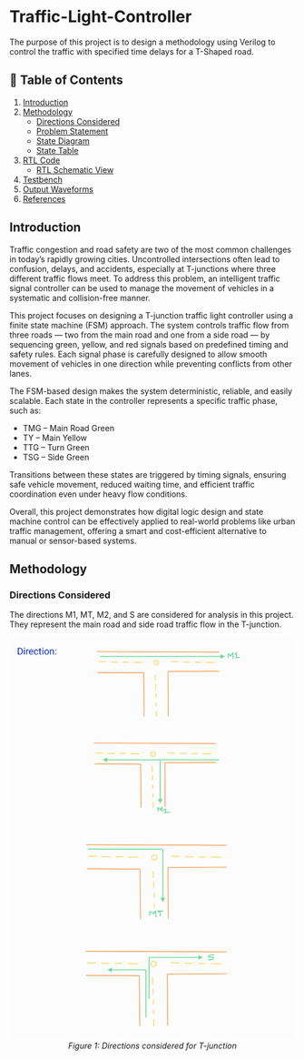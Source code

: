 # Traffic-Light-Controller
The purpose of this project is to design a methodology using Verilog to control the traffic with specified time delays for a T-Shaped road.

## 📘 Table of Contents
1. [Introduction](#introduction)
2. [Methodology](#methodology)
   - [Directions Considered](#directions-considered)
   - [Problem Statement](#problem-statement)
   - [State Diagram](#state-diagram)
   - [State Table](#state-table)
3. [RTL Code](#rtl-code)
   - [RTL Schematic View](#rtl-schematic-view)
4. [Testbench](#testbench)
5. [Output Waveforms](#output-waveforms)
6. [References](#references)


## Introduction

Traffic congestion and road safety are two of the most common challenges in today’s rapidly growing cities. Uncontrolled intersections often lead to confusion, delays, and accidents, especially at T-junctions where three different traffic flows meet. To address this problem, an intelligent traffic signal controller can be used to manage the movement of vehicles in a systematic and collision-free manner.

This project focuses on designing a T-junction traffic light controller using a finite state machine (FSM) approach. The system controls traffic flow from three roads — two from the main road and one from a side road — by sequencing green, yellow, and red signals based on predefined timing and safety rules. Each signal phase is carefully designed to allow smooth movement of vehicles in one direction while preventing conflicts from other lanes.

The FSM-based design makes the system deterministic, reliable, and easily scalable. Each state in the controller represents a specific traffic phase, such as:
- TMG – Main Road Green  
- TY – Main Yellow  
- TTG – Turn Green  
- TSG – Side Green  

Transitions between these states are triggered by timing signals, ensuring safe vehicle movement, reduced waiting time, and efficient traffic coordination even under heavy flow conditions.

Overall, this project demonstrates how digital logic design and state machine control can be effectively applied to real-world problems like urban traffic management, offering a smart and cost-efficient alternative to manual or sensor-based systems.


## Methodology

### Directions Considered
The directions M1, MT, M2, and S are considered for analysis in this project.  
They represent the main road and side road traffic flow in the T-junction.

<p align="center">
  <img src="traffic light controller direction.jpg" alt="Directions Considered" width="500"><br>
  <em>Figure 1: Directions considered for T-junction</em>
</p>
